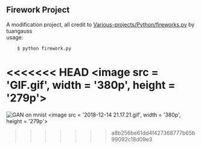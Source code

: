 ## Firework Project
A modification project, all credit to [Various-projects/Python/fireworks.py](https://github.com/tuangauss/Various-projects/blob/master/Python/fireworks.py) by tuangauss  
usage:  

		$ python firework.py 
		
<<<<<<< HEAD
<image src = 'GIF.gif', width = '380p', height = '279p'>
=======
![](2018-12-14\21.17.21.gif "GAN on mnist")
<image src = '2018-12-14 21.17.21.gif', width = '380p', height = '279p'>
>>>>>>> a8b256be61dd4f427368777b65b99092c18d09e3
